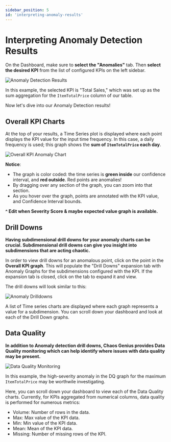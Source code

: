 ```yaml
---
sidebar_position: 5
id: 'interpreting-anomaly-results'
---
```


# Interpreting Anomaly Detection Results

On the Dashboard, make sure to **select the "Anomalies"** tab. Then **select the desired KPI** from the list of configured KPIs on the left sidebar.

![Anomaly Detection Results](/img/kpi-and-dashboard/anomaly-dashboard-overview.png)

In this example, the selected KPI is "Total Sales," which was set up as the sum aggregation for the `ItemTotalPrice` column of our table.

Now let's dive into our Anomaly Detection results!

## Overall KPI Charts

At the top of your results, a Time Series plot is displayed where each point displays the KPI value for the input time frequency. In this case, a daily frequency is used; this graph shows the **sum of `ItemTotalPrice` each day**.

![Overall KPI Anomaly Chart](/img/kpi-and-dashboard/anomaly-overall-kpi-chart.png)

**Notice**:

- The graph is color coded: the time series is **green inside** our confidence interval, and **red outside**. Red points are anomalies!
- By dragging over any section of the graph, you can zoom into that section.
- As you hover over the graph, points are annotated with the KPI value, and Confidence Interval bounds.

**^ Edit when Severity Score & maybe expected value graph is available.**

## Drill Downs

**Having subdimensional drill downs for your anomaly charts can be crucial. Subdimensional drill downs can give you insight into subdimensions that are acting chaotic.**

In order to view drill downs for an anomalous point, click on the point in the **Overall KPI graph**. This will populate the "Drill Downs" expansion tab with Anomaly Graphs for the subdimensions configured with the KPI. If the expansion tab is closed, click on the tab to expand it and view.

The drill downs will look similar to this:

![Anomaly Drilldowns](/img/kpi-and-dashboard/anomaly-drilldowns.png)

A list of Time series charts are displayed where each graph represents a value for a subdimension. You can scroll down your dashboard and look at each of the Drill Down graphs.

## Data Quality

**In addition to Anomaly detection drill downs, Chaos Genius provides Data Quality monitoring which can help identify where issues with data quality may be present.**

![Data Quality Monitoring](/img/kpi-and-dashboard/data-quality-monitoring.png)

In this example, the high-severity anomaly in the DQ graph for the maximum `ItemTotalPrice` may be worthwile investigating.

Here, you can scroll down your dashboard to view each of the Data Quality charts. Currently, for KPIs aggregated from numerical columns, data quality is performed for numerous metrics:

- Volume: Number of rows in the data.
- Max: Max value of the KPI data.
- Min: Min value of the KPI data.
- Mean: Mean of the KPI data.
- Missing: Number of missing rows of the KPI.
